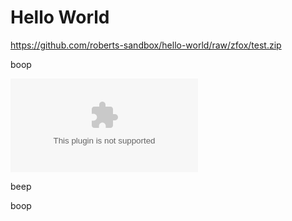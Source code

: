 # Hello World

https://github.com/roberts-sandbox/hello-world/raw/zfox/test.zip

boop

![Download Zip](https://github.com/roberts-sandbox/hello-world/blob/zfox/test.zip?raw=true)

beep

boop
